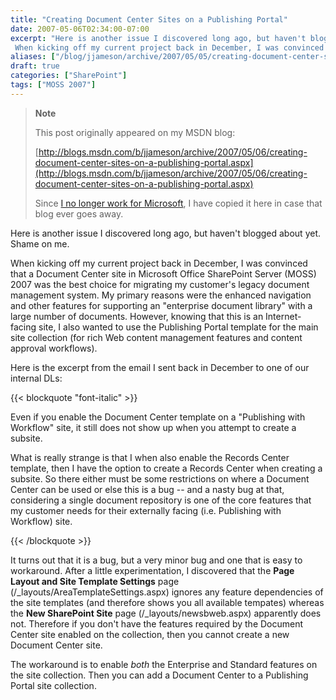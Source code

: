 ```yaml
---
title: "Creating Document Center Sites on a Publishing Portal"
date: 2007-05-06T02:34:00-07:00
excerpt: "Here is another issue I discovered long ago, but haven't blogged about yet. Shame on me. 
 When kicking off my current project back in December, I was convinced that a Document Center site in Microsoft Office SharePoint Server (MOSS) 2007 was the best..."
aliases: ["/blog/jjameson/archive/2007/05/05/creating-document-center-sites-on-a-publishing-portal.aspx"]
draft: true
categories: ["SharePoint"]
tags: ["MOSS 2007"]
---
```


> **Note**
>
> This post originally appeared on my MSDN blog:
>
> [http://blogs.msdn.com/b/jjameson/archive/2007/05/06/creating-document-center-sites-on-a-publishing-portal.aspx](http://blogs.msdn.com/b/jjameson/archive/2007/05/06/creating-document-center-sites-on-a-publishing-portal.aspx)
>
> Since [I no longer work for Microsoft](/blog/jjameson/2011/09/02/last-day-with-microsoft), I have copied it here in case that blog                 ever goes away.

Here is another issue I discovered long ago, but haven't blogged about yet. Shame         on me.

When kicking off my current project back in December, I was convinced that a Document         Center site in Microsoft Office SharePoint Server (MOSS) 2007 was the best choice         for migrating my customer's legacy document management system. My primary reasons         were the enhanced navigation and other features for supporting an "enterprise document         library" with a large number of documents. However, knowing that this is an Internet-facing         site, I also wanted to use the Publishing Portal template for the main site collection         (for rich Web content management features and content approval workflows).

Here is the excerpt from the email I sent back in December to one of our internal         DLs:

{{< blockquote "font-italic" >}}

Even if you enable the Document Center template on a "Publishing with Workflow"             site, it still does not show up when you attempt to create a subsite.

What is really strange is that I when also enable the Records Center template, then             I have the option to create a Records Center when creating a subsite. So there either             must be some restrictions on where a Document Center can be used or else this is             a bug -- and a nasty bug at that, considering a single document repository is one             of the core features that my customer needs for their externally facing (i.e. Publishing             with Workflow) site.

{{< /blockquote >}}

It turns out that it is a bug, but a very minor bug and one that is easy to workaround.         After a little experimentation, I discovered that the **Page Layout and Site Template
Settings** page (/\_layouts/AreaTemplateSettings.aspx) ignores any feature         dependencies of the site templates (and therefore shows you all available tempates)         whereas the **New SharePoint Site** page (/\_layouts/newsbweb.aspx)         apparently does not. Therefore if you don't have the features required by the Document         Center site enabled on the collection, then you cannot create a new Document Center         site.

The workaround is to enable *both* the Enterprise and Standard features on         the site collection. Then you can add a Document Center to a Publishing Portal site         collection.


